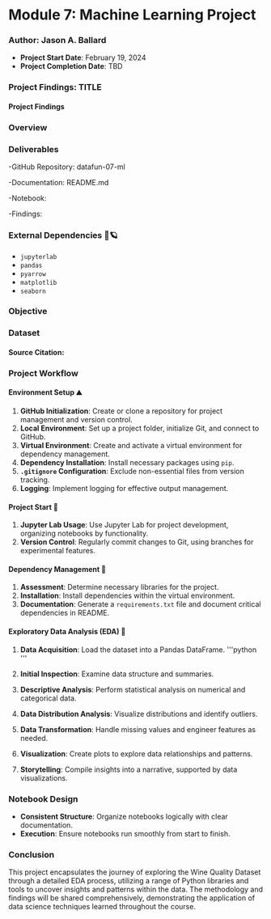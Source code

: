 # Module 7: Machine Learning Project
### Author: Jason A. Ballard
- **Project Start Date**: February 19, 2024
- **Project Completion Date**: TBD

### Project Findings: TITLE

#### Project Findings


### Overview


### Deliverables
-GitHub Repository: datafun-07-ml

-Documentation: README.md

-Notebook: 

-Findings:

### External Dependencies 🐼🪐
- `jupyterlab`
- `pandas`
- `pyarrow`
- `matplotlib`
- `seaborn`

### Objective 

### Dataset 


#### Source Citation:

### Project Workflow

#### Environment Setup ⛰️
1. **GitHub Initialization**: Create or clone a repository for project management and version control.
2. **Local Environment**: Set up a project folder, initialize Git, and connect to GitHub.
3. **Virtual Environment**: Create and activate a virtual environment for dependency management.
4. **Dependency Installation**: Install necessary packages using `pip`.
5. **`.gitignore` Configuration**: Exclude non-essential files from version tracking.
6. **Logging**: Implement logging for effective output management.

#### Project Start 🐎
1. **Jupyter Lab Usage**: Use Jupyter Lab for project development, organizing notebooks by functionality.
2. **Version Control**: Regularly commit changes to Git, using branches for experimental features.

#### Dependency Management 🐤
1. **Assessment**: Determine necessary libraries for the project.
2. **Installation**: Install dependencies within the virtual environment.
3. **Documentation**: Generate a `requirements.txt` file and document critical dependencies in README.

#### Exploratory Data Analysis (EDA) 🔬
1. **Data Acquisition**: Load the dataset into a Pandas DataFrame.
'''python
 '''

2.  **Initial Inspection**: Examine data structure and summaries.


3.  **Descriptive Analysis**: Perform statistical analysis on numerical and categorical data.


5. **Data Distribution Analysis**: Visualize distributions and identify outliers.
6. **Data Transformation**: Handle missing values and engineer features as needed.
7. **Visualization**: Create plots to explore data relationships and patterns.
8. **Storytelling**: Compile insights into a narrative, supported by data visualizations.

### Notebook Design 
- **Consistent Structure**: Organize notebooks logically with clear documentation.
- **Execution**: Ensure notebooks run smoothly from start to finish.

### Conclusion
This project encapsulates the journey of exploring the Wine Quality Dataset through a detailed EDA process, utilizing a range of Python libraries and tools to uncover insights and patterns within the data. The methodology and findings will be shared comprehensively, demonstrating the application of data science techniques learned throughout the course.
